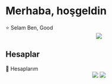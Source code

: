 <h1>Merhaba, hoşgeldin</h1>
⭐ Selam Ben, Good


<div align="center">
  <img src="https://github-readme-stats.vercel.app/api?username=Good&show_icons=true&theme=dark&hide_border=true&include_all_commits=true"></a>
  </div>

 <h2>Hesaplar</h2>
👤 Hesaplarım
<div align="center">
   <a href="https://discord.com/users/817102024704786502" target"blank_"><img src="https://img.shields.io/badge/discord%20-111111.svg?&style=for-the-badge&logo=discord&logoColor=white"></a>
  <a href="https://www.youtube.com/channel/UCsfQk3QOazFya9tjl8kbwjg" target"blank_"><img src="https://img.shields.io/badge/Youtube%20-111111.svg?&style=for-the-badge&logo=youtube&logoColor=white"></a>
</div>




